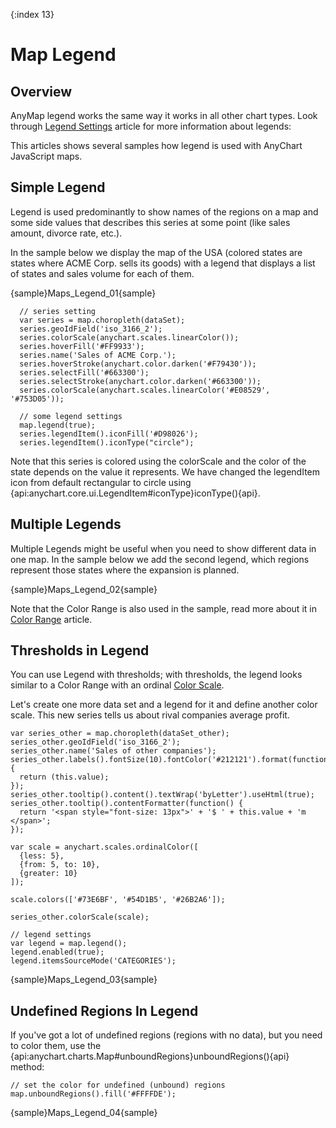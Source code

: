 {:index 13}
# Map Legend

## Overview

AnyMap legend works the same way it works in all other chart types. Look through [Legend Settings](../Common_Settings/Legend) article for more information about legends:

This articles shows several samples how legend is used with AnyChart JavaScript maps.

## Simple Legend

Legend is used predominantly to show names of the regions on a map and some side values that describes this series at some point (like sales amount, divorce rate, etc.). 

In the sample below we display the map of the USA (colored states are states where ACME Corp. sells its goods) with a legend that displays a list of states and sales volume for each of them.

{sample}Maps\_Legend\_01{sample}

```
  // series setting
  var series = map.choropleth(dataSet);
  series.geoIdField('iso_3166_2');
  series.colorScale(anychart.scales.linearColor());
  series.hoverFill('#FF9933');
  series.name('Sales of ACME Corp.');
  series.hoverStroke(anychart.color.darken('#F79430'));
  series.selectFill('#663300');
  series.selectStroke(anychart.color.darken('#663300'));  
  series.colorScale(anychart.scales.linearColor('#E08529', '#753D05'));
    
  // some legend settings
  map.legend(true);
  series.legendItem().iconFill('#D98026');
  series.legendItem().iconType("circle");
```

Note that this series is colored using the colorScale and the color of the state depends on the value it represents. We have changed the legendItem icon from default rectangular to circle using {api:anychart.core.ui.LegendItem#iconType}iconType(){api}.


## Multiple Legends

Multiple Legends might be useful when you need to show different data in one map. In the sample below we add the second legend, which regions represent those states where the expansion is planned.

{sample}Maps\_Legend\_02{sample}

Note that the Color Range is also used in the sample, read more about it in [Color Range](ColorRange) article.

## Thresholds in Legend

You can use Legend with thresholds; with thresholds, the legend looks similar to a Color Range with an ordinal [Color Scale](Scales). 

Let's create one more data set and a legend for it and define another color scale. This new series tells us about rival companies average profit.

```
var series_other = map.choropleth(dataSet_other);
series_other.geoIdField('iso_3166_2');
series_other.name('Sales of other companies');
series_other.labels().fontSize(10).fontColor('#212121').format(function(){
  return (this.value);
});
series_other.tooltip().content().textWrap('byLetter').useHtml(true);
series_other.tooltip().contentFormatter(function() {
  return '<span style="font-size: 13px">' + '$ ' + this.value + 'm </span>';
});
  
var scale = anychart.scales.ordinalColor([
  {less: 5},
  {from: 5, to: 10},
  {greater: 10}
]);
    
scale.colors(['#73E6BF', '#54D1B5', '#26B2A6']);
    
series_other.colorScale(scale);
  
// legend settings
var legend = map.legend();
legend.enabled(true);
legend.itemsSourceMode('CATEGORIES');
```

{sample}Maps\_Legend\_03{sample}

## Undefined Regions In Legend

If you've got a lot of undefined regions (regions with no data), but you need to color them, use the {api:anychart.charts.Map#unboundRegions}unboundRegions(){api} method:

```
// set the color for undefined (unbound) regions
map.unboundRegions().fill('#FFFFDE');
```

{sample}Maps\_Legend\_04{sample}
